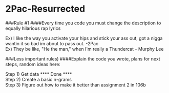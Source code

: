 # 2Pac-Resurrected
###Rule #1
####Every time you code you must change the description to equally hilarious rap lyrics

Ex) I like the way you activate your hips and stick your ass out, got a nigga wantin it so bad im about to pass out. -2Pac<br>
Ex) They be like, "He the man," when I'm really a Thundercat - Murphy Lee

###Less important rules)
  ####Explain the code you wrote, plans for next steps, random ideas here:
  
  Step 1) Get data    **** Done **** <br>
  Step 2) Create a basic n-grams<br>
  Step 3) Figure out how to make it better than assignment 2 in 106b<br>
